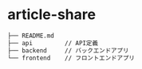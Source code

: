 # article-share

```bash
├── README.md
├── api         // API定義
├── backend     // バックエンドアプリ
└── frontend    // フロントエンドアプリ
```
